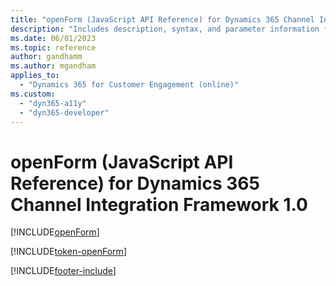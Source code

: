 ```yaml
---
title: "openForm (JavaScript API Reference) for Dynamics 365 Channel Integration Framework 1.0 | MicrosoftDocs"
description: "Includes description, syntax, and parameter information for the openForm method in JavaScript API Reference for Channel Integration Framework 1.0. "
ms.date: 06/01/2023
ms.topic: reference
author: gandhamm
ms.author: mgandham
applies_to: 
  - "Dynamics 365 for Customer Engagement (online)"
ms.custom: 
  - "dyn365-a11y"
  - "dyn365-developer"
---
```


# openForm (JavaScript API Reference) for Dynamics 365 Channel Integration Framework 1.0

[!INCLUDE[openForm](Includes/openForm-description.md)]

[!INCLUDE[token-openForm](../../../../shared/token-openForm.md)]


[!INCLUDE[footer-include](../../../../../includes/footer-banner.md)]
